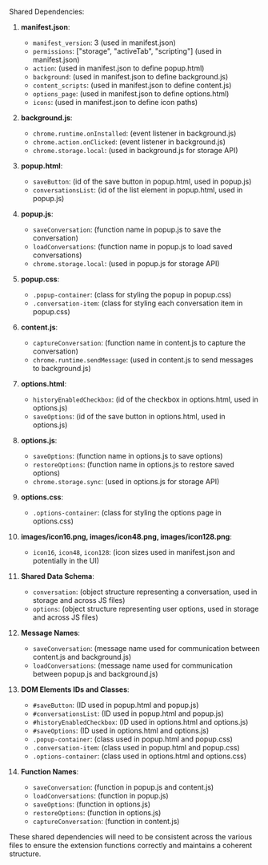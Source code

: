 Shared Dependencies:

1. **manifest.json**:
   - `manifest_version`: 3 (used in manifest.json)
   - `permissions`: ["storage", "activeTab", "scripting"] (used in manifest.json)
   - `action`: (used in manifest.json to define popup.html)
   - `background`: (used in manifest.json to define background.js)
   - `content_scripts`: (used in manifest.json to define content.js)
   - `options_page`: (used in manifest.json to define options.html)
   - `icons`: (used in manifest.json to define icon paths)

2. **background.js**:
   - `chrome.runtime.onInstalled`: (event listener in background.js)
   - `chrome.action.onClicked`: (event listener in background.js)
   - `chrome.storage.local`: (used in background.js for storage API)

3. **popup.html**:
   - `saveButton`: (id of the save button in popup.html, used in popup.js)
   - `conversationsList`: (id of the list element in popup.html, used in popup.js)

4. **popup.js**:
   - `saveConversation`: (function name in popup.js to save the conversation)
   - `loadConversations`: (function name in popup.js to load saved conversations)
   - `chrome.storage.local`: (used in popup.js for storage API)

5. **popup.css**:
   - `.popup-container`: (class for styling the popup in popup.css)
   - `.conversation-item`: (class for styling each conversation item in popup.css)

6. **content.js**:
   - `captureConversation`: (function name in content.js to capture the conversation)
   - `chrome.runtime.sendMessage`: (used in content.js to send messages to background.js)

7. **options.html**:
   - `historyEnabledCheckbox`: (id of the checkbox in options.html, used in options.js)
   - `saveOptions`: (id of the save button in options.html, used in options.js)

8. **options.js**:
   - `saveOptions`: (function name in options.js to save options)
   - `restoreOptions`: (function name in options.js to restore saved options)
   - `chrome.storage.sync`: (used in options.js for storage API)

9. **options.css**:
   - `.options-container`: (class for styling the options page in options.css)

10. **images/icon16.png, images/icon48.png, images/icon128.png**:
    - `icon16`, `icon48`, `icon128`: (icon sizes used in manifest.json and potentially in the UI)

11. **Shared Data Schema**:
    - `conversation`: (object structure representing a conversation, used in storage and across JS files)
    - `options`: (object structure representing user options, used in storage and across JS files)

12. **Message Names**:
    - `saveConversation`: (message name used for communication between content.js and background.js)
    - `loadConversations`: (message name used for communication between popup.js and background.js)

13. **DOM Elements IDs and Classes**:
    - `#saveButton`: (ID used in popup.html and popup.js)
    - `#conversationsList`: (ID used in popup.html and popup.js)
    - `#historyEnabledCheckbox`: (ID used in options.html and options.js)
    - `#saveOptions`: (ID used in options.html and options.js)
    - `.popup-container`: (class used in popup.html and popup.css)
    - `.conversation-item`: (class used in popup.html and popup.css)
    - `.options-container`: (class used in options.html and options.css)

14. **Function Names**:
    - `saveConversation`: (function in popup.js and content.js)
    - `loadConversations`: (function in popup.js)
    - `saveOptions`: (function in options.js)
    - `restoreOptions`: (function in options.js)
    - `captureConversation`: (function in content.js)

These shared dependencies will need to be consistent across the various files to ensure the extension functions correctly and maintains a coherent structure.